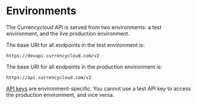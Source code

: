 # Environments
The Currencycloud API is served from two environments: a test environment, and the live production environment.

The base URI for all endpoints in the test environment is:

```
https://devapi.currencycloud.com/v2
```

The base URI for all endpoints in the production environment is:

```
https://api.currencycloud.com/v2
```

[API keys](api-keys.md) are environment-specific. You cannot use a test API key to access the production environment, and vice versa.
